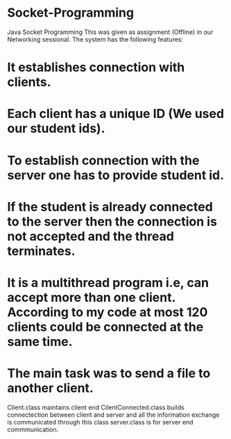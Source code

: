 # Socket-Programming
Java Socket Programming 
This was given as assignment (Offline) in our Networking sessional. The system has the following features:
# It establishes connection with clients. 
# Each client has a unique ID (We used our student ids).
# To establish connection with the server one has to provide student id. 
# If the student is already connected to the server then the connection is not accepted and the thread terminates. 
# It is a multithread program i.e, can accept more than one client. According to my code at most 120 clients could be connected at the same time.
# The main task was to send a file to another client. 

Client.class maintains client end
CilentConnected.class builds connectection between client and server and all the information exchange is communicated through this class
server.class is for server end commmunication.
